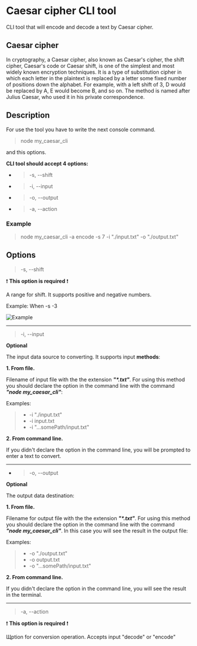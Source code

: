 # Caesar cipher CLI tool

CLI tool that will encode and decode a text by Caesar cipher.

## Caesar cipher
In cryptography, a Caesar cipher, also known as Caesar's cipher, the shift cipher, Caesar's code or Caesar shift, is one of the simplest and most widely known encryption techniques. It is a type of substitution cipher in which each letter in the plaintext is replaced by a letter some fixed number of positions down the alphabet. For example, with a left shift of 3, D would be replaced by A, E would become B, and so on. The method is named after Julius Caesar, who used it in his private correspondence.

## Description
For use the tool you have to write the next console command.

>node my_caesar_cli

and this options.

**CLI tool should accept 4 options:**
- >-s, --shift
- >-i, --input
- >-o, --output
- >-a, --action

### Example

>node my_caesar_cli -a encode -s 7 -i "./input.txt" -o "./output.txt"

## Options

>-s, --shift

:exclamation: **This option is required** :exclamation:

A range for shift. It supports positive and negative numbers. 

Example: When -s -3 

![Example](https://upload.wikimedia.org/wikipedia/commons/thumb/4/4a/Caesar_cipher_left_shift_of_3.svg/220px-Caesar_cipher_left_shift_of_3.svg.png "Example")

____

>-i, --input

**Optional**

The input data source to converting. It supports input **methods**:

**1. From file.**

Filename of input file with the the extension ***"\*.txt"***. For using this method you should declare the option in the command line with the command ***"node my_caesar_cli"***:

Examples:

> - -i "./input.txt"
>- -i input.txt
>- -i "...somePath/input.txt"

**2. From command line.**

If you didn't declare the option in the command line, you will be prompted to enter a text to convert.

____

- >-o, --output

**Optional**

The output data destination:

**1. From file.**

Filename for output file with the the extension ***"\*.txt"***. For using this method you should declare the option in the command line with the command ***"node my_caesar_cli"***. In this case you will see the result in the output file:

Examples:

> - -o "./output.txt"
>- -o output.txt
>- -o "...somePath/input.txt"

**2. From command line.**

If you didn't declare the option in the command line, you will see the result in the terminal.

____

>-a, --action

:exclamation: **This option is required** :exclamation:

Щption for conversion operation. Accepts input "decode" or "encode"